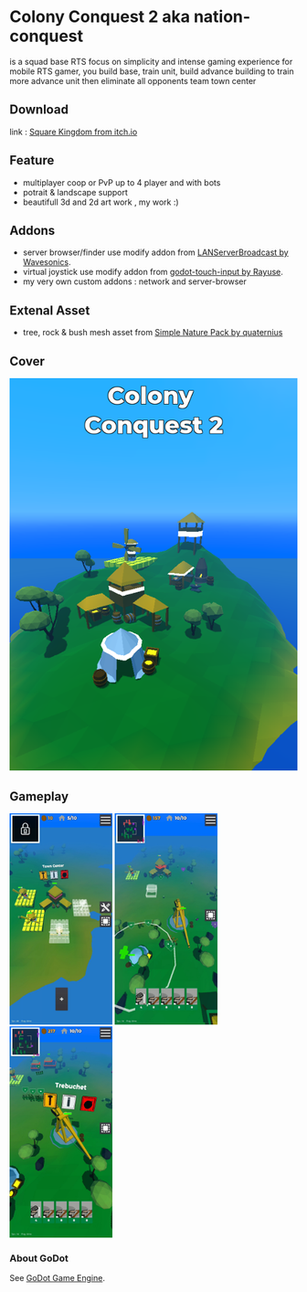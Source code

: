 # Colony Conquest 2 aka nation-conquest

is a squad base RTS focus on simplicity and intense gaming experience for mobile RTS gamer, you build base, train unit, build advance building to train more advance unit then eliminate all opponents team town center


## Download
link : [Square Kingdom from itch.io](https://renosyah.itch.io/colony-conquest-2)


## Feature
- multiplayer coop or PvP up to 4 player and with bots
- potrait & landscape support
- beautifull 3d and 2d art work , my work :)



## Addons
- server browser/finder use modify addon from [LANServerBroadcast by Wavesonics](https://github.com/Wavesonics/LANServerBroadcast).
- virtual joystick use modify addon from [godot-touch-input by Rayuse](https://github.com/Rayuse/godot-touch-input).
- my very own custom addons : network and server-browser


## Extenal Asset
- tree, rock & bush mesh asset from [Simple Nature Pack by quaternius](https://quaternius.com/packs/simplenature.html)

## Cover

<img src="https://raw.githubusercontent.com/renosyah/nation-conquest/master/ss/cover.png" />


## Gameplay

<img src="https://raw.githubusercontent.com/renosyah/nation-conquest/master/ss/1.jpg" width="180" height="370" /> <img src="https://raw.githubusercontent.com/renosyah/nation-conquest/master/ss/2.jpg" width="180" height="370" /> <img src="https://raw.githubusercontent.com/renosyah/nation-conquest/master/ss/3.jpg" width="180" height="370" />



### About GoDot
See [GoDot Game Engine](https://godotengine.org).